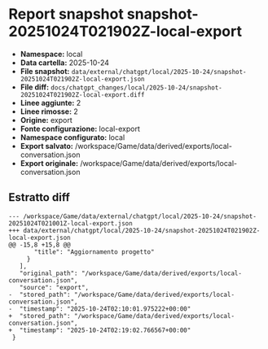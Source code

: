 # Report snapshot snapshot-20251024T021902Z-local-export

- **Namespace:** local
- **Data cartella:** 2025-10-24
- **File snapshot:** `data/external/chatgpt/local/2025-10-24/snapshot-20251024T021902Z-local-export.json`
- **File diff:** `docs/chatgpt_changes/local/2025-10-24/snapshot-20251024T021902Z-local-export.diff`
- **Linee aggiunte:** 2
- **Linee rimosse:** 2
- **Origine:** export
- **Fonte configurazione:** local-export
- **Namespace configurato:** local
- **Export salvato:** /workspace/Game/data/derived/exports/local-conversation.json
- **Export originale:** /workspace/Game/data/derived/exports/local-conversation.json

## Estratto diff
    --- /workspace/Game/data/external/chatgpt/local/2025-10-24/snapshot-20251024T021001Z-local-export.json
    +++ data/external/chatgpt/local/2025-10-24/snapshot-20251024T021902Z-local-export.json
    @@ -15,8 +15,8 @@
           "title": "Aggiornamento progetto"
         }
       ],
       "original_path": "/workspace/Game/data/derived/exports/local-conversation.json",
       "source": "export",
    -  "stored_path": "/workspace/Game/data/derived/exports/local-conversation.json",
    -  "timestamp": "2025-10-24T02:10:01.975222+00:00"
    +  "stored_path": "/workspace/Game/data/derived/exports/local-conversation.json",
    +  "timestamp": "2025-10-24T02:19:02.766567+00:00"
     }
